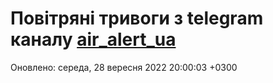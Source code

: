# Повітряні тривоги з telegram каналу [air_alert_ua](https://t.me/air_alert_ua)

Оновлено:
середа, 28 вересня 2022 20:00:03 +0300
